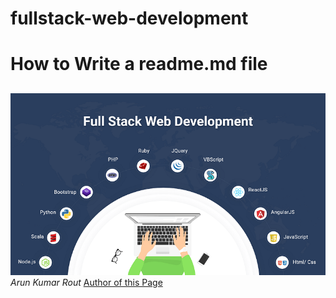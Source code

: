 # fullstack-web-development




# How to Write a readme.md file
## 

![Fullstack Web Development](https://github.com/arun-kumar-rout/fullstack-web-development/blob/main/public/assets/images/Fullstack%20Web%20Development.png)
_Arun Kumar Rout_
[Author of this Page](https://arunkumarrout.in)